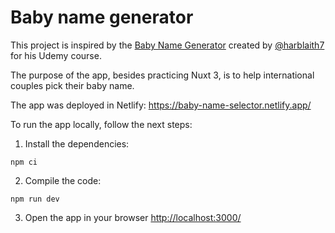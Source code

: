 # Baby name generator

This project is inspired by the [Baby Name Generator](https://github.com/harblaith7/Nuxt3-Course-Udemy/tree/main/01-Baby-Name-Generator) created by [@harblaith7](https://github.com/harblaith7) for his Udemy course.

The purpose of the app, besides practicing Nuxt 3, is to help international couples pick their baby name.

The app was deployed in Netlify: https://baby-name-selector.netlify.app/

To run the app locally, follow the next steps:

1. Install the dependencies:
```
npm ci
```

2. Compile the code:
```
npm run dev
```

3. Open the app in your browser [http://localhost:3000/](http://localhost:3000/)